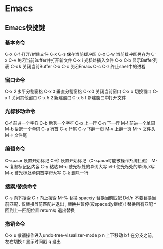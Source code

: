 Emacs
===

## Emacs快捷键

### 基本命令
C-x C-f    打开/新建文件
C-x C-s    保存当前缓冲区
C-x C-w    当前缓冲区另存为
C-x C-v    关闭当前Buffer并打开新文件
C-x i      光标处插入文件
C-x C-b    显示Buffer列表
C-x k      关闭当前Buffer
C-x C-c    关闭Emacs
C-c C-z    终止shell中的进程


### 窗口命令
C-x 2      水平分割窗格
C-x 3      垂直分割窗格
C-x 0      关闭当前窗口
C-x o      切换窗口
C-x 1      关闭其他窗口
C-x 5 2    新建窗口
C-x 5 f    新建窗口中打开文件

### 光标移动命令
C-f        前进一个字符
C-b        后退一个字符
C-p        上一行
C-n        下一行
M-f        前进一个单词
M-b        后退一个单词
C-a        行首
C-e        行尾
C-v        下翻一页
M-v        上翻一页
M-<        文件头
M->        文件尾

### 编辑命令
C-space    设置开始标记
C-@        设置开始标记（C-space可能被操作系统拦截）
M-w        复制标记区内容
C-y        粘贴
M-u        使光标处的单词大写
M-l        使光标处的单词小写
M-c        使光标处单词首字母大写
C-k        删除一行


### 搜索/替换命令
C-s        向下搜索
C-r        向上搜索
M-%        替换
    space/y    替换当前匹配
	Del/n      不要替换当前匹配
	.          仅替换当前匹配并退出
	,          替换并暂停(按space或y继续)
	!          替换所有匹配
	^          回到上一匹配位置
	return/q   退出替换
	
### 撤销命令
C-x u      撤销操作进入undo-tree-visualizer-mode
p n        上下移动
b f        在分支之前，左右切换
t          显示时间戳
q          退出
